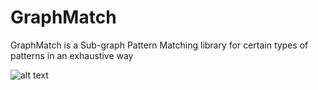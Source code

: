 # GraphMatch
GraphMatch is a Sub-graph Pattern Matching library for certain types of patterns in an exhaustive way

![alt text](https://github.com/enamoni/GraphMatch/blob/master/img/GraphMatch.png)
